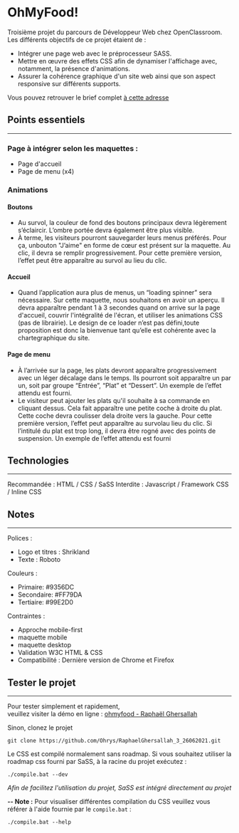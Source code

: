 # OhMyFood!

Troisième projet du parcours de Développeur Web chez OpenClassroom. Les différents objectifs de ce projet étaient de : 
- Intégrer une page web avec le préprocesseur SASS.
- Mettre en œuvre des effets CSS afin de dynamiser l'affichage avec, notamment, la présence d'animations.
- Assurer la cohérence graphique d'un site web ainsi que son aspect responsive sur différents supports.

Vous pouvez retrouver le brief complet [à cette adresse](https://s3-eu-west-1.amazonaws.com/course.oc-static.com/projects/DW_P3/Brief%20cre%CC%81atif%20-%20Ohmyfood!.pdf)

## Points essentiels
--- 
### Page à intégrer selon les maquettes : 
- Page d'accueil 
- Page de menu (x4)


### Animations 

#### Boutons
- Au survol, la couleur de fond des boutons principaux devra légèrement s’éclaircir. L’ombre portée devra également être plus visible.
- À terme, les visiteurs pourront sauvegarder leurs menus préférés. Pour ça, unbouton "J’aime" en forme de cœur est présent sur la maquette. Au clic, il devra se remplir progressivement. Pour cette première version, l’effet peut être apparaître au survol au lieu du clic.

#### Accueil
- Quand l’application aura plus de menus, un “loading spinner” sera nécessaire. Sur cette maquette, nous souhaitons en avoir un aperçu. Il devra apparaître pendant 1 à 3 secondes quand on arrive sur la page d'accueil, couvrir l'intégralité de l'écran, et utiliser les animations CSS (pas de librairie). Le design de ce loader n’est pas défini,toute proposition est donc la bienvenue tant qu’elle est cohérente avec la chartegraphique du site.

#### Page de menu
- À l’arrivée sur la page, les plats devront apparaître progressivement avec un léger décalage dans le temps. Ils pourront soit apparaître un par un, soit par groupe “Entrée”, “Plat” et “Dessert”. Un exemple de l’effet attendu est fourni.
- Le visiteur peut ajouter les plats qu'il souhaite à sa commande en cliquant dessus. Cela fait apparaître une petite coche à droite du plat. Cette coche devra coulisser dela droite vers la gauche. Pour cette première version, l’effet peut apparaître au survolau lieu du clic. Si l’intitulé du plat est trop long, il devra être rogné avec des points de suspension. Un exemple de l’effet attendu est fourni

## Technologies
---
Recommandée : HTML / CSS / SaSS 
Interdite : Javascript / Framework CSS / Inline CSS

## Notes
--- 
Polices : 
- Logo et titres : Shrikland
- Texte : Roboto 

Couleurs : 
- Primaire: #9356DC
- Secondaire: #FF79DA
- Tertiaire: #99E2D0

Contraintes : 
- Approche mobile-first 
- maquette mobile
- maquette desktop 
- Validation W3C HTML & CSS 
- Compatibilité : Dernière version de Chrome et Firefox

## Tester le projet
--- 
Pour tester simplement et rapidement, <br>
veuillez visiter la démo en ligne : [ohmyfood - Raphaël Ghersallah](https://ohrys.github.io/RaphaelGhersallah_3_26062021/)

Sinon, clonez le projet 
```
git clone https://github.com/Ohrys/RaphaelGhersallah_3_26062021.git
```

Le CSS est compilé normalement sans roadmap.
Si vous souhaitez utiliser la roadmap css fourni par SaSS, à la racine du projet exécutez : 
```
./compile.bat --dev
```
*Afin de facilitez l'utilisation du projet, SaSS est intégré directement au projet*

**-- Note :**
Pour visualiser différentes compilation du CSS veuillez vous référer à l'aide fournie par le `compile.bat` : 
```
./compile.bat --help
``` 